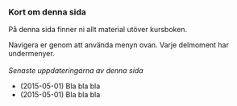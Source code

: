 
### Kort om denna sida

På denna sida finner ni allt material utöver kursboken. 

Navigera er genom att använda menyn ovan. Varje delmoment har undermenyer. 
<br>
<br>
*Senaste uppdateringarna av denna sida*

* (2015-05-01) Bla bla bla
* (2015-05-01) Bla bla bla